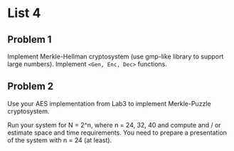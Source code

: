 # List 4

## Problem 1 

Implement Merkle-Hellman cryptosystem (use gmp-like library to support large numbers). Implement `<Gen, Enc, Dec>` functions.

## Problem 2

Use your AES implementation from Lab3 to implement Merkle-Puzzle cryptosystem.

Run your system for N = 2^n, where n = 24, 32, 40 and compute and / or estimate space and time requirements. You need to prepare a presentation of the system with n = 24 (at least).
